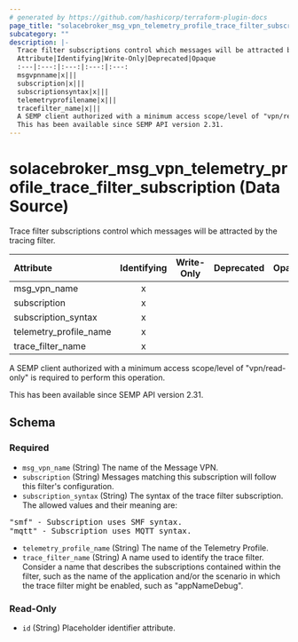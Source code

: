 ```yaml
---
# generated by https://github.com/hashicorp/terraform-plugin-docs
page_title: "solacebroker_msg_vpn_telemetry_profile_trace_filter_subscription Data Source - solacebroker"
subcategory: ""
description: |-
  Trace filter subscriptions control which messages will be attracted by the tracing filter.
  Attribute|Identifying|Write-Only|Deprecated|Opaque
  :---|:---:|:---:|:---:|:---:
  msgvpnname|x|||
  subscription|x|||
  subscriptionsyntax|x|||
  telemetryprofilename|x|||
  tracefilter_name|x|||
  A SEMP client authorized with a minimum access scope/level of "vpn/read-only" is required to perform this operation.
  This has been available since SEMP API version 2.31.
---
```


# solacebroker_msg_vpn_telemetry_profile_trace_filter_subscription (Data Source)

Trace filter subscriptions control which messages will be attracted by the tracing filter.


Attribute|Identifying|Write-Only|Deprecated|Opaque
:---|:---:|:---:|:---:|:---:
msg_vpn_name|x|||
subscription|x|||
subscription_syntax|x|||
telemetry_profile_name|x|||
trace_filter_name|x|||



A SEMP client authorized with a minimum access scope/level of "vpn/read-only" is required to perform this operation.

This has been available since SEMP API version 2.31.



<!-- schema generated by tfplugindocs -->
## Schema

### Required

- `msg_vpn_name` (String) The name of the Message VPN.
- `subscription` (String) Messages matching this subscription will follow this filter's configuration.
- `subscription_syntax` (String) The syntax of the trace filter subscription. The allowed values and their meaning are:

<pre>
"smf" - Subscription uses SMF syntax.
"mqtt" - Subscription uses MQTT syntax.
</pre>
- `telemetry_profile_name` (String) The name of the Telemetry Profile.
- `trace_filter_name` (String) A name used to identify the trace filter. Consider a name that describes the subscriptions contained within the filter, such as the name of the application and/or the scenario in which the trace filter might be enabled, such as "appNameDebug".

### Read-Only

- `id` (String) Placeholder identifier attribute.
